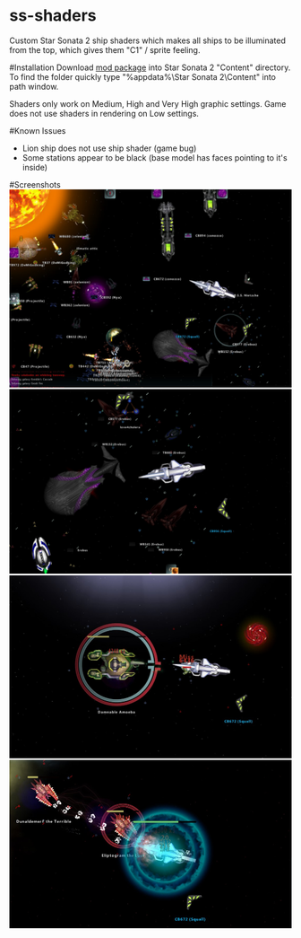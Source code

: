 # ss-shaders

Custom Star Sonata 2 ship shaders which makes all ships to be illuminated from the top, which gives them "C1" / sprite feeling.

#Installation
Download [mod package](https://github.com/amorek/ss-shaders/releases/latest/download/spritelike-shaders.zip) into Star Sonata 2 "Content" directory.
To find the folder quickly type "%appdata%\Star Sonata 2\Content" into path window.

Shaders only work on Medium, High and Very High graphic settings. Game does not use shaders in rendering on Low settings.

#Known Issues
* Lion ship does not use ship shader (game bug)
* Some stations appear to be black (base model has faces pointing to it's inside)


#Screenshots
![Screenshot 1](images/Screenshot_1.jpg)
![Screenshot 2](images/Screenshot_2.jpg)
![Screenshot 3](images/Screenshot_3.jpg)
![Screenshot 4](images/Screenshot_4.jpg)